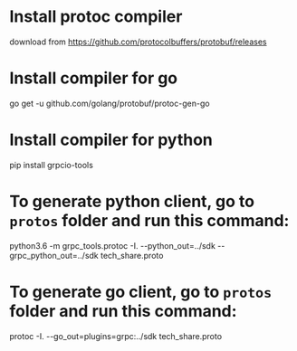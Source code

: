 # Install protoc compiler
download from https://github.com/protocolbuffers/protobuf/releases

# Install compiler for go
go get -u github.com/golang/protobuf/protoc-gen-go

# Install compiler for python
pip install grpcio-tools

# To generate python client, go to `protos` folder and run this command:
python3.6 -m grpc_tools.protoc -I. --python_out=../sdk --grpc_python_out=../sdk tech_share.proto

# To generate go client, go to `protos` folder and run this command:
protoc -I.  --go_out=plugins=grpc:../sdk tech_share.proto